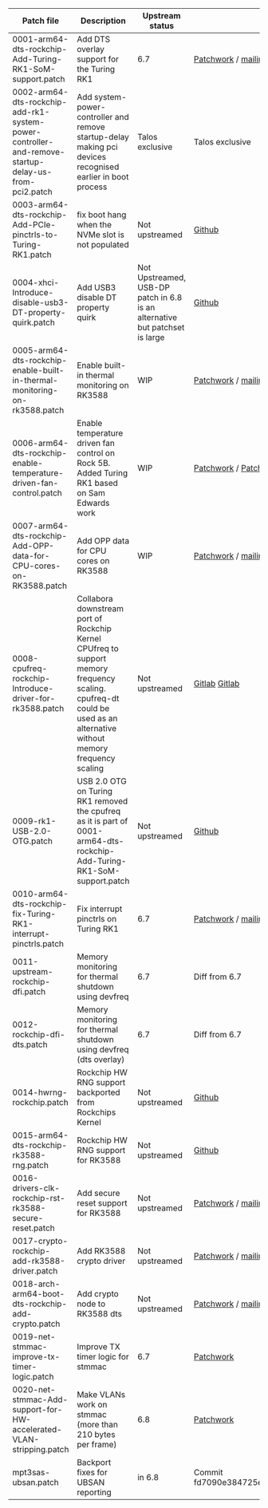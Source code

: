 | Patch file                                                    | Description                                | Upstream status | Link                                                                                                                                                                                                         |
|---------------------------------------------------------------|--------------------------------------------|-----------------|--------------------------------------------------------------------------------------------------------------------------------------------------------------------------------------------------------------|
| 0001-arm64-dts-rockchip-Add-Turing-RK1-SoM-support.patch      | Add DTS overlay support for the Turing RK1 | 6.7             | [Patchwork](https://patchwork.kernel.org/project/linux-rockchip/patch/20231011225823.2542262-4-CFSworks@gmail.com/) / [mailing-list](https://lore.kernel.org/all/20231011225823.2542262-4-CFSworks@gmail.com/) |
| 0002-arm64-dts-rockchip-add-rk1-system-power-controller-and-remove-startup-delay-us-from-pci2.patch | Add system-power-controller and remove startup-delay making pci devices recognised earlier in boot process | Talos exclusive | Talos exclusive |
| 0003-arm64-dts-rockchip-Add-PCIe-pinctrls-to-Turing-RK1.patch | fix boot hang when the NVMe slot is not populated            | Not upstreamed  | [Github](https://github.com/Joshua-Riek/linux/commit/f4f691267440b371a4f46fd0e3c63cd514cdfa04)                                                                                                               |
| 0004-xhci-Introduce-disable-usb3-DT-property-quirk.patch | Add USB3 disable DT property quirk       | Not Upstreamed, USB-DP patch in 6.8 is an alternative but patchset is large             | [Github](https://github.com/CFSworks/alpine-rk1/blob/db2b5df883b6bcbfd812f12c998fa42613f08c56/main/linux-turing/0004-xhci-Introduce-disable-usb3-DT-property-quirk.patch)
| 0005-arm64-dts-rockchip-enable-built-in-thermal-monitoring-on-rk3588.patch | Enable built-in thermal monitoring on RK3588 | WIP             | [Patchwork](https://patchwork.kernel.org/project/linux-rockchip/patch/20240617-rk-dts-additions-v5-1-c1f5f3267f1e@gmail.com/) / [mailing-list](https://lore.kernel.org/r/20240617-rk-dts-additions-v5-1-c1f5f3267f1e@gmail.com) |
| 0006-arm64-dts-rockchip-enable-temperature-driven-fan-control.patch | Enable temperature driven fan control on Rock 5B. Added Turing RK1 based on Sam Edwards work  | WIP             | [Patchwork](https://patchwork.kernel.org/project/linux-rockchip/patch/20240617-rk-dts-additions-v5-4-c1f5f3267f1e@gmail.com/) / [Patchwork](https://patchwork.kernel.org/project/linux-arm-kernel/patch/20240912025034.180233-4-CFSworks@gmail.com/) / [mailing-list](https://lore.kernel.org/r/20240617-rk-dts-additions-v5-4-c1f5f3267f1e@gmail.com) / [mailing-list](https://lore.kernel.org/r/20240912025034.180233-4-CFSworks@gmail.com) |
| 0007-arm64-dts-rockchip-Add-OPP-data-for-CPU-cores-on-RK3588.patch | Add OPP data for CPU cores on RK3588     | WIP            | [Patchwork](https://patchwork.kernel.org/project/linux-rockchip/patch/20240617-rk-dts-additions-v5-6-c1f5f3267f1e@gmail.com/) / [mailing-list](https://lore.kernel.org/r/20240617-rk-dts-additions-v5-6-c1f5f3267f1e@gmail.com) |
| 0008-cpufreq-rockchip-Introduce-driver-for-rk3588.patch | Collabora downstream port of Rockchip Kernel CPUfreq to support memory frequency scaling. cpufreq-dt could be used as an alternative without memory frequency scaling             | Not upstreamed             | [Gitlab](https://gitlab.collabora.com/hardware-enablement/rockchip-3588/linux/-/commit/e76454dab456ca5e0f51e8c4fbbd15649a329648) [Gitlab](https://gitlab.collabora.com/hardware-enablement/rockchip-3588/linux/-/commit/84eaf9e41a76a75542bbc281a7fe73e044e4cb52) |
| 0009-rk1-USB-2.0-OTG.patch | USB 2.0 OTG on Turing RK1 removed the cpufreq as it is part of 0001-arm64-dts-rockchip-Add-Turing-RK1-SoM-support.patch  | Not upstreamed             | [Github](https://github.com/CFSworks/alpine-rk1/blob/db2b5df883b6bcbfd812f12c998fa42613f08c56/main/linux-turing/0010-rk1-Enable-cpufreq-thermal-USB-2.0-OTG.patch) |
| 0010-arm64-dts-rockchip-fix-Turing-RK1-interrupt-pinctrls.patch | Fix interrupt pinctrls on Turing RK1             | 6.7             | [Patchwork](https://patchwork.kernel.org/project/linux-arm-kernel/patch/20231202071212.1606800-1-CFSworks@gmail.com/) / [mailing-list](https://lore.kernel.org/all/20231202071212.1606800-1-CFSworks@gmail.com/) |
| 0011-upstream-rockchip-dfi.patch | Memory monitoring for thermal shutdown using devfreq             | 6.7             | Diff from 6.7 |
| 0012-rockchip-dfi-dts.patch | Memory monitoring for thermal shutdown using devfreq (dts overlay)             | 6.7             | Diff from 6.7 |
| 0014-hwrng-rockchip.patch | Rockchip HW RNG support backported from Rockchips Kernel            | Not upstreamed             | [Github](https://github.com/armbian/build/pull/5928) |
| 0015-arm64-dts-rockchip-rk3588-rng.patch | Rockchip HW RNG support for RK3588            | Not upstreamed             | [Github](https://github.com/armbian/build/pull/5928) |
| 0016-drivers-clk-rockchip-rst-rk3588-secure-reset.patch | Add secure reset support for RK3588            | Not upstreamed             | [Patchwork](https://patchwork.kernel.org/project/linux-arm-kernel/patch/20231107155532.3747113-6-clabbe@baylibre.com/) / [mailing-list](https://lore.kernel.org/all/20231107155532.3747113-6-clabbe@baylibre.com/) |
| 0017-crypto-rockchip-add-rk3588-driver.patch | Add RK3588 crypto driver            | Not upstreamed             | [Patchwork](https://patchwork.kernel.org/project/linux-arm-kernel/patch/20231107155532.3747113-7-clabbe@baylibre.com/) / [mailing-list](https://lore.kernel.org/all/20231107155532.3747113-7-clabbe@baylibre.com/) |
| 0018-arch-arm64-boot-dts-rockchip-add-crypto.patch | Add crypto node to RK3588 dts            | Not upstreamed             | [Patchwork](https://patchwork.kernel.org/project/linux-arm-kernel/patch/20231107155532.3747113-4-clabbe@baylibre.com/) / [mailing-list](https://lore.kernel.org/all/20231107155532.3747113-4-clabbe@baylibre.com/) |
| 0019-net-stmmac-improve-tx-timer-logic.patch | Improve TX timer logic for stmmac            | 6.7             | [Patchwork](https://patchwork.kernel.org/project/linux-arm-kernel/list/?series=794317&state=%2A&archive=both) |
| 0020-net-stmmac-Add-support-for-HW-accelerated-VLAN-stripping.patch | Make VLANs work on stmmac (more than 210 bytes per frame)           | 6.8             | [Patchwork](https://patchwork.kernel.org/project/linux-arm-kernel/patch/20231121053842.719531-1-yi.fang.gan@intel.com/) |
| mpt3sas-ubsan.patch | Backport fixes for UBSAN reporting | in 6.8 | Commit fd7090e384725edb1910a4b0a9c51007858f2c81 |
